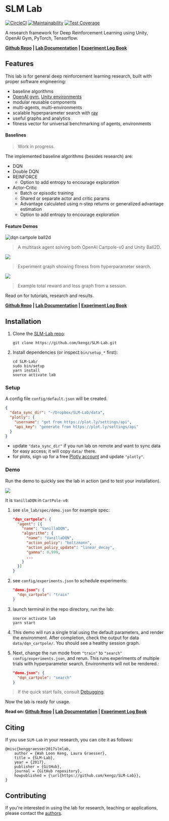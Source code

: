 # SLM Lab
[![CircleCI](https://circleci.com/gh/kengz/SLM-Lab.svg?style=shield)](https://circleci.com/gh/kengz/SLM-Lab) [![Maintainability](https://api.codeclimate.com/v1/badges/20c6a124c468b4d3e967/maintainability)](https://codeclimate.com/github/kengz/SLM-Lab/maintainability) [![Test Coverage](https://api.codeclimate.com/v1/badges/20c6a124c468b4d3e967/test_coverage)](https://codeclimate.com/github/kengz/SLM-Lab/test_coverage)

A research framework for Deep Reinforcement Learning using Unity, OpenAI Gym, PyTorch, Tensorflow.

**[Github Repo](https://github.com/kengz/SLM-Lab) | [Lab Documentation](https://kengz.gitbooks.io/slm-lab/content/) | [Experiment Log Book](https://lgraesser.gitbooks.io/slm-experiment-log/content/)**

## Features

This lab is for general deep reinforcement learning research, built with proper software engineering:

- baseline algorithms
- [OpenAI gym](https://github.com/openai/gym), [Unity environments](https://github.com/Unity-Technologies/ml-agents)
- modular reusable components
- multi-agents, multi-environments
- scalable hyperparameter search with [ray](https://github.com/ray-project/ray)
- useful graphs and analytics
- fitness vector for universal benchmarking of agents, environments

#### Baselines

>Work in progress.

The implemented baseline algorithms (besides research) are:
- DQN
- Double DQN
- REINFORCE
    - Option to add entropy to encourage exploration
- Actor-Critic
    - Batch or episodic training
    - Shared or separate actor and critic params
    - Advantage calculated using n-step returns or generalized advantage estimation
    - Option to add entropy to encourage exploration

#### Feature Demos

![dqn cartpole ball2d](https://media.giphy.com/media/l0DAIymuiMS3HyW9G/giphy.gif)
>A multitask agent solving both OpenAI Cartpole-v0 and Unity Ball2D.

![](https://kengz.gitbooks.io/slm-lab/content/assets/Reinforce_CartPole-v0_experiment_graph.png)
>Experiment graph showing fitness from hyperparameter search.

![](https://kengz.gitbooks.io/slm-lab/content/assets/Reinforce_CartPole-v0_t150_s0_session_graph.png)
>Example total reward and loss graph from a session.

Read on for tutorials, research and results.

**[Github Repo](https://github.com/kengz/SLM-Lab) | [Lab Documentation](https://kengz.gitbooks.io/slm-lab/content/) | [Experiment Log Book](https://lgraesser.gitbooks.io/slm-experiment-log/content/)**

## Installation

1. Clone the [SLM-Lab repo](https://github.com/kengz/SLM-Lab):
    ```shell
    git clone https://github.com/kengz/SLM-Lab.git
    ```

2. Install dependencies (or inspect `bin/setup_*` first):
    ```shell
    cd SLM-Lab/
    sudo bin/setup
    yarn install
    source activate lab
    ```

### Setup

A config file `config/default.json` will be created.

```json
{
  "data_sync_dir": "~/Dropbox/SLM-Lab/data",
  "plotly": {
    "username": "get from https://plot.ly/settings/api",
    "api_key": "generate from https://plot.ly/settings/api"
  }
}
```

- update `"data_sync_dir"` if you run lab on remote and want to sync data for easy access; it will copy `data/` there.
- for plots, sign up for a free [Plotly account](https://plot.ly/) and update `"plotly"`.

### Demo

Run the demo to quickly see the lab in action (and to test your installation).

![](https://kengz.gitbooks.io/slm-lab/content/assets/demo.png)

It is `VanillaDQN` in `CartPole-v0`:

1. see `slm_lab/spec/demo.json` for example spec:
    ```json
    "dqn_cartpole": {
      "agent": [{
        "name": "VanillaDQN",
        "algorithm": {
          "name": "VanillaDQN",
          "action_policy": "boltzmann",
          "action_policy_update": "linear_decay",
          "gamma": 0.999,
          ...
        }
      }]
    }
    ```

2. see `config/experiments.json` to schedule experiments:
    ```json
    "demo.json": {
      "dqn_cartpole": "train"
    }
    ```

3. launch terminal in the repo directory, run the lab:
    ```shell
    source activate lab
    yarn start
    ```

4. This demo will run a single trial using the default parameters, and render the environment. After completion, check the output for data `data/dqn_cartpole/`. You should see a healthy session graph.

5. Next, change the run mode from `"train"` to `"search"`  `config/experiments.json`, and rerun. This runs experiments of multiple trials with hyperparameter search. Environments will not be rendered.:
    ```json
    "demo.json": {
      "dqn_cartpole": "search"
    }
    ```

>If the quick start fails, consult [Debugging](https://kengz.gitbooks.io/slm-lab/content/debugging.html).

Now the lab is ready for usage.

**Read on: [Github Repo](https://github.com/kengz/SLM-Lab) | [Lab Documentation](https://kengz.gitbooks.io/slm-lab/content/) | [Experiment Log Book](https://lgraesser.gitbooks.io/slm-experiment-log/content/)**

## Citing

If you use `SLM-Lab` in your research, you can cite it as follows:

```
@misc{kenggraesser2017slmlab,
    author = {Wah Loon Keng, Laura Graesser},
    title = {SLM-Lab},
    year = {2017},
    publisher = {GitHub},
    journal = {GitHub repository},
    howpublished = {\url{https://github.com/kengz/SLM-Lab}},
}
```

## Contributing

If you're interested in using the lab for research, teaching or applications, please contact the [authors](https://twitter.com/kengzwl).
